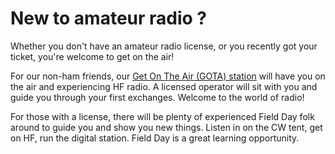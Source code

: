 # New to amateur radio ?

Whether you don't have an amateur radio license, or you recently got your ticket, you're welcome to get on the air!

For our non-ham friends, our [Get On The Air (GOTA) station](https://www.arrl.org/files/file/Field-Day/2022/1_82-FD%20GOTA%20FAQ.pdf) will have you on the air and experiencing HF radio. A licensed operator will sit with you and guide you through your first exchanges. Welcome to the world of radio!

For those with a license, there will be plenty of experienced Field Day folk around to guide you and show you new things. Listen in on the CW tent, get on HF, run the digital station. Field Day is a great learning opportunity.
